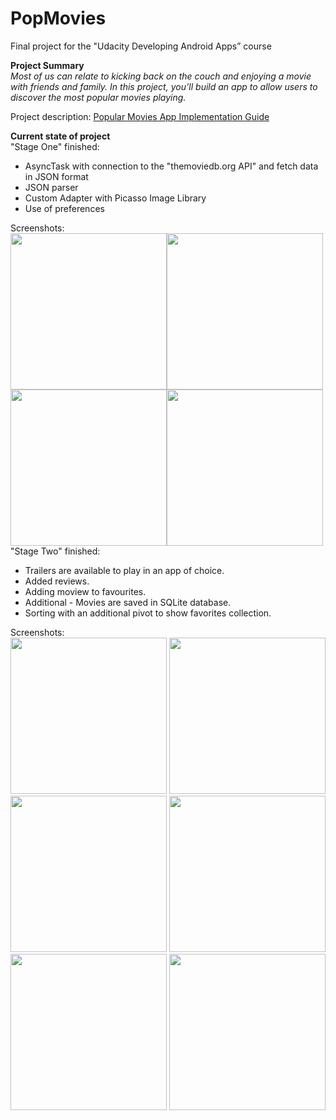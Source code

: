 # PopMovies

Final project for the "Udacity Developing Android Apps” course

<b>Project Summary</b>  
<i>Most of us can relate to kicking back on the couch and enjoying a movie with friends and family. In this project, you’ll build an app to allow users to discover the most popular movies playing.</i>



Project description: <a href="https://docs.google.com/document/d/1ZlN1fUsCSKuInLECcJkslIqvpKlP7jWL2TP9m6UiA6I/pub?embedded=true">Popular Movies App Implementation Guide</a>

<b>Current state of project</b>   
"Stage One" finished:
<ul><li>AsyncTask with connection to the "themoviedb.org API" and fetch data in JSON format</li>
<li>JSON parser</li>
<li>Custom Adapter with Picasso Image Library</li>
<li>Use of preferences</li></ul>
Screenshots:</br><img src="http://i.imgur.com/0PVvqTa.jpg" height="250"/><img src="http://i.imgur.com/CAQKu8V.png" height="250"/><img src="http://i.imgur.com/KdnYSdD.jpg" height="250"/><img src="http://i.imgur.com/isml7a4.png" height="250"/>
"Stage Two" finished:
<ul><li>Trailers are available to play in an app of choice.</li>
<li>Added reviews.</li>
<li>Adding moview to favourites.</li>
<li>Additional - Movies are saved in SQLite database.</li>
<li>Sorting with an additional pivot to show favorites collection.</li></ul>

Screenshots:</br>
<img src="https://dl.dropboxusercontent.com/s/0b4qnlpwvn2nq0h/Screenshot_2017-05-01-10-57-32.png?dl=0" height="250"/> <img src="https://dl.dropboxusercontent.com/s/f7yogwj94q8wd96/Screenshot_2017-05-01-10-58-10.png?dl=0" height="250"/> <img src="https://dl.dropboxusercontent.com/s/c5sxnml29k42a4m/Screenshot_2017-05-01-10-58-25.png?dl=0" height="250"/> <img src="https://dl.dropboxusercontent.com/s/yl0ic8zarjczz27/Screenshot_2017-05-01-10-59-17.png?dl=0" height="250"/> <img src="https://dl.dropboxusercontent.com/s/pzrux7ojntui4v4/Screenshot_2017-05-01-10-59-49.png?dl=0" height="250"/> <img src="https://dl.dropboxusercontent.com/s/wwduhf6ubkyn0n7/Screenshot_2017-05-01-10-59-56.png?dl=0" height="250"/>
